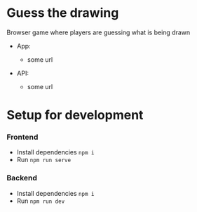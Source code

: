# Guess the drawing

Browser game where players are guessing what is being drawn

- App:
  - some url

- API:
  - some url

# Setup for development

### Frontend

- Install dependencies `npm i`
- Run `npm run serve`

### Backend

- Install dependencies `npm i`
- Run `npm run dev`
